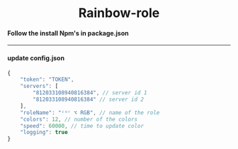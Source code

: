 # <div align="center">Rainbow-role</div>

#### Follow the install Npm's in package.json

----

#### update config.json

```js
{
	"token": "TOKEN",
	"servers": [
		"812033108940816384", // server id 1
		"812033108940816384" // server id 2
	],
	"roleName": "ᶜᵒʳ ⌥ RGB", // name of the role
	"colors": 12, // number of the colors
	"speed": 60000, // time to update color 
	"logging": true
}
  ```
